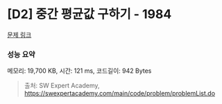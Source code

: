 # [D2] 중간 평균값 구하기 - 1984 

[문제 링크](https://swexpertacademy.com/main/code/problem/problemDetail.do?contestProbId=AV5Pw_-KAdcDFAUq) 

### 성능 요약

메모리: 19,700 KB, 시간: 121 ms, 코드길이: 942 Bytes



> 출처: SW Expert Academy, https://swexpertacademy.com/main/code/problem/problemList.do